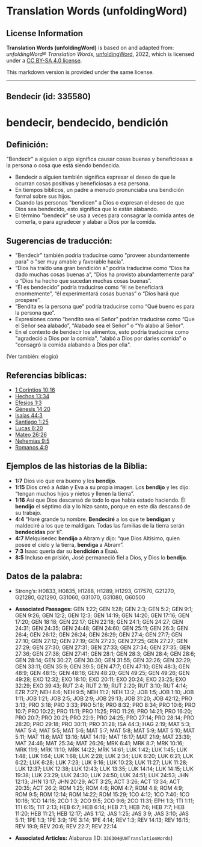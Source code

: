 # Translation Words (unfoldingWord)

## License Information

**Translation Words (unfoldingWord)** is based on and adapted from: _unfoldingWord® Translation Words_, [unfoldingWord](https://unfoldingword.org/utw), 2022, which is licensed under a [CC BY-SA 4.0 license](https://creativecommons.org/licenses/by-sa/4.0/legalcode.en).

This markdown version is provided under the same license.



--------------------------------

## Bendecir (id: 335580)

bendecir, bendecido, bendición
==============================

Definición:
-----------

"Bendecir" a alguien o algo significa causar cosas buenas y beneficiosas a la persona o cosa que está siendo bendecida.

* Bendecir a alguien también significa expresar el deseo de que le ocurran cosas positivas y beneficiosas a esa persona.
* En tiempos bíblicos, un padre a menudo pronunciaba una bendición formal sobre sus hijos.
* Cuando las personas "bendicen" a Dios o expresan el deseo de que Dios sea bendecido, esto significa que lo están alabando.
* El término "bendecir" se usa a veces para consagrar la comida antes de comerla, o para agradecer y alabar a Dios por la comida.

Sugerencias de traducción:
--------------------------

* "Bendecir" también podría traducirse como "proveer abundantemente para" o "ser muy amable y favorable hacia".
* “Dios ha traído una gran bendición a” podría traducirse como “Dios ha dado muchas cosas buenas a”, “Dios ha provisto abundantemente para” o “Dios ha hecho que sucedan muchas cosas buenas”.
* “Él es bendecido” podría traducirse como “él se beneficiará enormemente”, “él experimentará cosas buenas” o “Dios hará que prospere”.
* “Bendita es la persona que” podría traducirse como “Qué bueno es para la persona que”.
* Expresiones como “bendito sea el Señor” podrían traducirse como “Que el Señor sea alabado”, “Alabado sea el Señor” o “Yo alabo al Señor”.
* En el contexto de bendecir los alimentos, esto podría traducirse como "agradeció a Dios por la comida", "alabó a Dios por darles comida" o "consagró la comida alabando a Dios por ella".

(Ver también: elogio)

Referencias bíblicas:
---------------------

* [1 Corintios 10:16](https://ref.ly/1Cor10:16)
* [Hechos 13:34](https://ref.ly/Acts13:34)
* [Efesios 1:3](https://ref.ly/Eph1:3)
* [Génesis 14:20](https://ref.ly/Gen14:20)
* [Isaías 44:3](https://ref.ly/Isa44:3)
* [Santiago 1:25](https://ref.ly/Jas1:25)
* [Lucas 6:20](https://ref.ly/Luke6:20)
* [Mateo 26:26](https://ref.ly/Matt26:26)
* [Nehemías 9:5](https://ref.ly/Neh9:5)
* [Romanos 4:9](https://ref.ly/Rom4:9)

Ejemplos de las historias de la Biblia:
---------------------------------------

* **1:7** Dios vio que era bueno y los **bendijo**.
* **1:15** Dios creó a Adán y Eva a su propia imagen. Los **bendijo** y les dijo: “tengan muchos hijos y nietos y llenen la tierra”.
* **1:16** Así que Dios descansó de todo lo que había estado haciendo. Él **bendijo** el séptimo día y lo hizo santo, porque en este día descansó de su trabajo.
* **4:4** “Haré grande tu nombre. **Bendeciré** a los que te **bendigan** y maldeciré a los que te maldigan. Todas las familias de la tierra serán **bendecidas** por ti”.
* **4:7** Melquisedec **bendijo** a Abram y dijo: “que Dios Altísimo, quien posee el cielo y la tierra, **bendiga** a Abram”.
* **7:3** Isaac quería dar su **bendición** a Esaú.
* **8:5** Incluso en prisión, José permaneció fiel a Dios, y Dios lo **bendijo**.

Datos de la palabra:
--------------------

* Strong’s: H0833, H0835, H1288, H1289, H1293, G17570, G21270, G21280, G21290, G31060, G31070, G31080, G60500

* **Associated Passages:** GEN 1:22; GEN 1:28; GEN 2:3; GEN 5:2; GEN 9:1; GEN 9:26; GEN 12:2; GEN 12:3; GEN 14:19; GEN 14:20; GEN 17:16; GEN 17:20; GEN 18:18; GEN 22:17; GEN 22:18; GEN 24:1; GEN 24:27; GEN 24:31; GEN 24:35; GEN 24:48; GEN 24:60; GEN 25:11; GEN 26:3; GEN 26:4; GEN 26:12; GEN 26:24; GEN 26:29; GEN 27:4; GEN 27:7; GEN 27:10; GEN 27:12; GEN 27:19; GEN 27:23; GEN 27:25; GEN 27:27; GEN 27:29; GEN 27:30; GEN 27:31; GEN 27:33; GEN 27:34; GEN 27:35; GEN 27:36; GEN 27:38; GEN 27:41; GEN 28:1; GEN 28:3; GEN 28:4; GEN 28:6; GEN 28:14; GEN 30:27; GEN 30:30; GEN 31:55; GEN 32:26; GEN 32:29; GEN 33:11; GEN 35:9; GEN 39:5; GEN 47:7; GEN 47:10; GEN 48:3; GEN 48:9; GEN 48:15; GEN 48:16; GEN 48:20; GEN 49:25; GEN 49:26; GEN 49:28; EXO 12:32; EXO 18:10; EXO 20:11; EXO 20:24; EXO 23:25; EXO 32:29; EXO 39:43; RUT 2:4; RUT 2:19; RUT 2:20; RUT 3:10; RUT 4:14; EZR 7:27; NEH 8:6; NEH 9:5; NEH 11:2; NEH 13:2; JOB 1:5; JOB 1:10; JOB 1:11; JOB 1:21; JOB 2:5; JOB 2:9; JOB 29:13; JOB 31:20; JOB 42:12; PRO 3:13; PRO 3:18; PRO 3:33; PRO 5:18; PRO 8:32; PRO 8:34; PRO 10:6; PRO 10:7; PRO 10:22; PRO 11:11; PRO 11:25; PRO 11:26; PRO 14:21; PRO 16:20; PRO 20:7; PRO 20:21; PRO 22:9; PRO 24:25; PRO 27:14; PRO 28:14; PRO 28:20; PRO 29:18; PRO 30:11; PRO 31:28; ISA 44:3; HAG 2:19; MAT 5:3; MAT 5:4; MAT 5:5; MAT 5:6; MAT 5:7; MAT 5:8; MAT 5:9; MAT 5:10; MAT 5:11; MAT 11:6; MAT 13:16; MAT 14:19; MAT 16:17; MAT 21:9; MAT 23:39; MAT 24:46; MAT 25:34; MAT 26:26; MRK 6:41; MRK 8:7; MRK 10:16; MRK 11:9; MRK 11:10; MRK 14:22; MRK 14:61; LUK 1:42; LUK 1:45; LUK 1:48; LUK 1:64; LUK 1:68; LUK 2:28; LUK 2:34; LUK 6:20; LUK 6:21; LUK 6:22; LUK 6:28; LUK 7:23; LUK 9:16; LUK 10:23; LUK 11:27; LUK 11:28; LUK 12:37; LUK 12:38; LUK 12:43; LUK 13:35; LUK 14:14; LUK 14:15; LUK 19:38; LUK 23:29; LUK 24:30; LUK 24:50; LUK 24:51; LUK 24:53; JHN 12:13; JHN 13:17; JHN 20:29; ACT 3:25; ACT 3:26; ACT 13:34; ACT 20:35; ACT 26:2; ROM 1:25; ROM 4:6; ROM 4:7; ROM 4:8; ROM 4:9; ROM 9:5; ROM 12:14; ROM 14:22; ROM 15:29; 1CO 4:12; 1CO 7:40; 1CO 10:16; 1CO 14:16; 2CO 1:3; 2CO 9:5; 2CO 9:6; 2CO 11:31; EPH 1:3; 1TI 1:11; 1TI 6:15; TIT 2:13; HEB 6:7; HEB 6:14; HEB 7:1; HEB 7:6; HEB 7:7; HEB 11:20; HEB 11:21; HEB 12:17; JAS 1:12; JAS 1:25; JAS 3:9; JAS 3:10; JAS 5:11; 1PE 1:3; 1PE 3:9; 1PE 3:14; 1PE 4:14; REV 1:3; REV 14:13; REV 16:15; REV 19:9; REV 20:6; REV 22:7; REV 22:14
* **Associated Articles:** Alabanza (ID: `336304@UWTranslationWords`)

